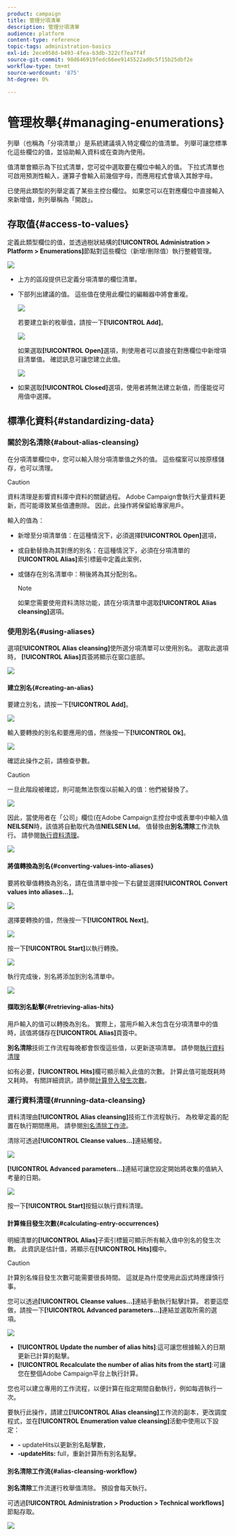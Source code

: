 ```yaml
---
product: campaign
title: 管理分項清單
description: 管理分項清單
audience: platform
content-type: reference
topic-tags: administration-basics
exl-id: 2ece058d-b493-4fea-b3db-322cf7ea7f4f
source-git-commit: 98d646919fedc66ee9145522ad0c5f15b25dbf2e
workflow-type: tm+mt
source-wordcount: '875'
ht-degree: 0%

---
```


# 管理枚舉{#managing-enumerations}

列舉（也稱為「分項清單」）是系統建議填入特定欄位的值清單。 列舉可讓您標準化這些欄位的值，並協助輸入資料或在查詢內使用。

值清單會顯示為下拉式清單，您可從中選取要在欄位中輸入的值。 下拉式清單也可啟用預測性輸入，運算子會輸入前幾個字母，而應用程式會填入其餘字母。

已使用此類型的列舉定義了某些主控台欄位。 如果您可以在對應欄位中直接輸入來新增值，則列舉稱為「開啟」。

## 存取值{#access-to-values}

定義此類型欄位的值，並透過樹狀結構的&#x200B;**[!UICONTROL Administration > Platform > Enumerations]**&#x200B;節點對這些欄位（新增/刪除值）執行整體管理。

![](assets/s_ncs_user_itemized_list_node.png)

* 上方的區段提供已定義分項清單的欄位清單。
* 下部列出建議的值。 這些值在使用此欄位的編輯器中將會重複。

   ![](assets/s_ncs_user_itemized_list_values.png)

   若要建立新的枚舉值，請按一下&#x200B;**[!UICONTROL Add]**。

   ![](assets/s_ncs_user_itemized_list.png)

   如果選取&#x200B;**[!UICONTROL Open]**&#x200B;選項，則使用者可以直接在對應欄位中新增項目清單值。 確認訊息可讓您建立此值。

   ![](assets/s_ncs_user_itemized_list_new_value.png)

* 如果選取&#x200B;**[!UICONTROL Closed]**&#x200B;選項，使用者將無法建立新值，而僅能從可用值中選擇。

## 標準化資料{#standardizing-data}

### 關於別名清除{#about-alias-cleansing}

在分項清單欄位中，您可以輸入除分項清單值之外的值。 這些檔案可以按原樣儲存，也可以清理。

>[!CAUTION]
>
>資料清理是影響資料庫中資料的關鍵過程。 Adobe Campaign會執行大量資料更新，而可能導致某些值遭刪除。 因此，此操作將保留給專家用戶。

輸入的值為：

* 新增至分項清單值：在這種情況下，必須選擇&#x200B;**[!UICONTROL Open]**&#x200B;選項，
* 或自動替換為其對應的別名：在這種情況下，必須在分項清單的&#x200B;**[!UICONTROL Alias]**&#x200B;索引標籤中定義此案例，
* 或儲存在別名清單中：稍後將為其分配別名。

   >[!NOTE]
   >
   >如果您需要使用資料清除功能，請在分項清單中選取&#x200B;**[!UICONTROL Alias cleansing]**&#x200B;選項。

### 使用別名{#using-aliases}

選項&#x200B;**[!UICONTROL Alias cleansing]**&#x200B;使所選分項清單可以使用別名。 選取此選項時， **[!UICONTROL Alias]**&#x200B;頁簽將顯示在窗口底部。

![](assets/s_ncs_user_itemized_list_alias_option.png)

#### 建立別名{#creating-an-alias}

要建立別名，請按一下&#x200B;**[!UICONTROL Add]**。

![](assets/s_ncs_user_itemized_list_alias_create.png)

輸入要轉換的別名和要應用的值，然後按一下&#x200B;**[!UICONTROL Ok]**。

![](assets/s_ncs_user_itemized_list_alias_create_2.png)

確認此操作之前，請檢查參數。

>[!CAUTION]
>
>一旦此階段被確認，則可能無法恢復以前輸入的值：他們被替換了。

![](assets/s_ncs_user_itemized_list_alias_create_3.png)

因此，當使用者在「公司」欄位(在Adobe Campaign主控台中或表單中)中輸入值&#x200B;**NEILSEN**&#x200B;時，該值將自動取代為值&#x200B;**NIELSEN Ltd**。 值替換由&#x200B;**別名清除**&#x200B;工作流執行。 請參閱[執行資料清理](#running-data-cleansing)。

![](assets/s_ncs_user_itemized_list_alias_use.png)

#### 將值轉換為別名{#converting-values-into-aliases}

要將枚舉值轉換為別名，請在值清單中按一下右鍵並選擇&#x200B;**[!UICONTROL Convert values into aliases...]**。

![](assets/s_ncs_user_itemized_list_alias_detail.png)

選擇要轉換的值，然後按一下&#x200B;**[!UICONTROL Next]**。

![](assets/s_ncs_user_itemized_list_alias_transform.png)

按一下&#x200B;**[!UICONTROL Start]**&#x200B;以執行轉換。

![](assets/s_ncs_user_itemized_list_alias_detail1.png)

執行完成後，別名將添加到別名清單中。

![](assets/s_ncs_user_itemized_list_alias_detail2.png)

#### 擷取別名點擊{#retrieving-alias-hits}

用戶輸入的值可以轉換為別名。 實際上，當用戶輸入未包含在分項清單中的值時，該值將儲存在&#x200B;**[!UICONTROL Alias]**&#x200B;頁簽中。

**別名清除**&#x200B;技術工作流程每晚都會恢復這些值，以更新逐項清單。 請參閱[執行資料清理](#running-data-cleansing)

如有必要，**[!UICONTROL Hits]**&#x200B;欄可顯示輸入此值的次數。 計算此值可能既耗時又耗時。 有關詳細資訊，請參閱[計算登入發生次數](#calculating-entry-occurrences)。

### 運行資料清理{#running-data-cleansing}

資料清理由&#x200B;**[!UICONTROL Alias cleansing]**&#x200B;技術工作流程執行。 為枚舉定義的配置在執行期間應用。 請參閱[別名清除工作流](#alias-cleansing-workflow)。

清除可透過&#x200B;**[!UICONTROL Cleanse values...]**&#x200B;連結觸發。

![](assets/s_ncs_user_itemized_list_alias_start_normalize.png)

**[!UICONTROL Advanced parameters...]**&#x200B;連結可讓您設定開始將收集的值納入考量的日期。

![](assets/s_ncs_user_itemized_list_alias_normalize.png)

按一下&#x200B;**[!UICONTROL Start]**&#x200B;按鈕以執行資料清理。

#### 計算條目發生次數{#calculating-entry-occurrences}

明細清單的&#x200B;**[!UICONTROL Alias]**&#x200B;子索引標籤可顯示所有輸入值中別名的發生次數。 此資訊是估計值，將顯示在&#x200B;**[!UICONTROL Hits]**&#x200B;欄中。

>[!CAUTION]
>
>計算別名條目發生次數可能需要很長時間。 這就是為什麼使用此函式時應謹慎行事。

您可以透過&#x200B;**[!UICONTROL Cleanse values...]**&#x200B;連結手動執行點擊計算。 若要這麼做，請按一下&#x200B;**[!UICONTROL Advanced parameters...]**&#x200B;連結並選取所需的選項。

![](assets/s_ncs_user_itemized_list_alias_hits.png)

* **[!UICONTROL Update the number of alias hits]**:這可讓您根據輸入的日期更新已計算的點擊。
* **[!UICONTROL Recalculate the number of alias hits from the start]**:可讓您在整個Adobe Campaign平台上執行計算。

您也可以建立專用的工作流程，以便計算在指定期間自動執行，例如每週執行一次。

要執行此操作，請建立&#x200B;**[!UICONTROL Alias cleansing]**&#x200B;工作流的副本，更改調度程式，並在&#x200B;**[!UICONTROL Enumeration value cleansing]**&#x200B;活動中使用以下設定：

* **-** updateHits以更新別名點擊數，
* **-updateHits:** full，重新計算所有別名點擊。

#### 別名清除工作流{#alias-cleansing-workflow}

**別名清除**&#x200B;工作流運行枚舉值清除。 預設會每天執行。

可透過&#x200B;**[!UICONTROL Administration > Production > Technical workflows]**&#x200B;節點存取。

![](assets/s_ncs_user_itemized_list_alias_wf.png)
